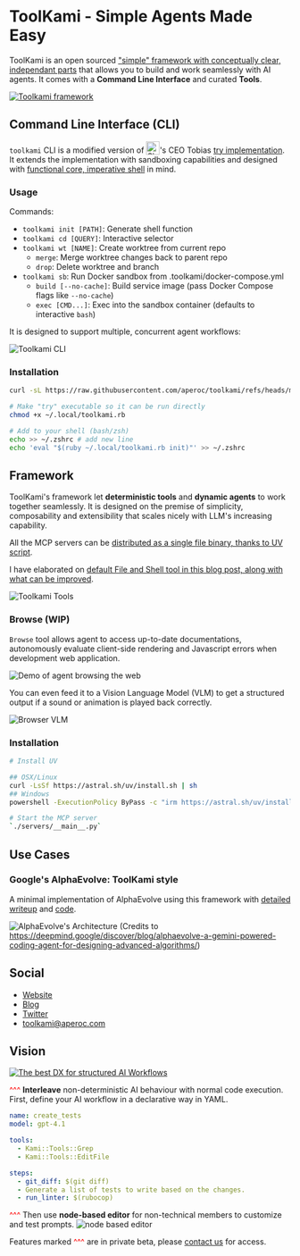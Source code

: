 # ToolKami - Simple Agents Made Easy

ToolKami is an open sourced ["simple" framework with conceptually clear, independant parts](https://www.youtube.com/watch?v=SxdOUGdseq4) that allows you to build and work seamlessly with AI agents. It comes with a **Command Line Interface** and curated **Tools**.

[![Toolkami framework](images/framework.png)](https://toolkami.com)

## Command Line Interface (CLI)

`toolkami` CLI is a modified version of <img src="https://img.logo.dev/shopify.com?token=pk_EgJ9qk0vTlaOIkXy9RR0sg" alt="Shopify" height="24px" style="vertical-align: text-bottom;"></img>'s CEO Tobias [try implementation](https://github.com/tobi/try). It extends the implementation with sandboxing capabilities and designed with [functional core, imperative shell](https://www.destroyallsoftware.com/talks/boundaries) in mind.

### Usage

Commands:

* `toolkami init [PATH]`: Generate shell function
* `toolkami cd [QUERY]`: Interactive selector
* `toolkami wt [NAME]`: Create worktree from current repo
  * `merge`: Merge worktree changes back to parent repo
  * `drop`: Delete worktree and branch
* `toolkami sb`: Run Docker sandbox from .toolkami/docker-compose.yml
  * `build [--no-cache]`: Build service image (pass Docker Compose flags like `--no-cache`)
  * `exec [CMD...]`: Exec into the sandbox container (defaults to interactive `bash`)

It is designed to support multiple, concurrent agent workflows:

![Toolkami CLI](images/cli.png)

### Installation
```bash
curl -sL https://raw.githubusercontent.com/aperoc/toolkami/refs/heads/main/toolkami.rb > ~/.local/toolkami.rb

# Make "try" executable so it can be run directly
chmod +x ~/.local/toolkami.rb

# Add to your shell (bash/zsh)
echo >> ~/.zshrc # add new line
echo 'eval "$(ruby ~/.local/toolkami.rb init)"' >> ~/.zshrc
```

## Framework

ToolKami's framework let **deterministic tools** and **dynamic agents** to work together seamlessly. It is designed on the premise of simplicity, composability and extensibility that scales nicely with LLM's increasing capability.

All the MCP servers can be [distributed as a single file binary, thanks to UV script](https://blog.toolkami.com/mcp-server-in-a-file/).

I have elaborated on [default File and Shell tool in this blog post, along with what can be improved](https://blog.toolkami.com/openai-codex-tools/).

![Toolkami Tools](images/tools.png)

### Browse (WIP)

`Browse` tool allows agent to access up-to-date documentations, autonomously evaluate client-side rendering and Javascript errors when development web application.

![Demo of agent browsing the web](images/agent-demo.gif)

You can even feed it to a Vision Language Model (VLM) to get a structured output if a sound or animation is played back correctly.

![Browser VLM](images/vlm.png)

### Installation
```bash
# Install UV

## OSX/Linux
curl -LsSf https://astral.sh/uv/install.sh | sh
## Windows
powershell -ExecutionPolicy ByPass -c "irm https://astral.sh/uv/install.ps1 | iex"

# Start the MCP server
`./servers/__main__.py`
```

## Use Cases

### Google's AlphaEvolve: ToolKami style

A minimal implementation of AlphaEvolve using this framework with [detailed writeup](https://toolkami.com/alphaevolve-toolkami-style/) and [code](https://github.com/aperoc/toolkami/pull/5).

![AlphaEvolve's Architecture](images/alphaevolve.png)
(Credits to https://deepmind.google/discover/blog/alphaevolve-a-gemini-powered-coding-agent-for-designing-advanced-algorithms/)

## Social
- [Website](https://toolkami.com)
- [Blog](https://blog.toolkami.com/blog/)
- [Twitter](https://x.com/tool_kami)
- [toolkami@aperoc.com](mailto:toolkami@aperoc.com)

## Vision

[![The best DX for structured AI Workflows](images/hero.gif)](mailto:toolkami@aperoc.com)

<span style="color: red;">^^^</span> **Interleave** non-deterministic AI behaviour with normal code execution. First, define your AI workflow in a declarative way in YAML.
```yml
name: create_tests
model: gpt-4.1

tools:
  - Kami::Tools::Grep
  - Kami::Tools::EditFile

steps:
  - git_diff: $(git diff)
  - Generate a list of tests to write based on the changes.
  - run_linter: $(rubocop)
```

<span style="color: red;">^^^</span> Then use **node-based editor** for non-technical members to customize and test prompts.
![node based editor](images/node-editor.png)

Features marked <span style="color: red;">^^^</span> are in private beta, please [contact us](mailto:toolkami@aperoc.com) for access.
